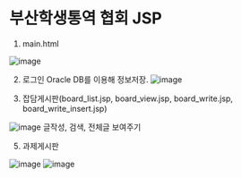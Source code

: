 # 부산학생통역 협회 JSP

1. main.html
 
![image](https://user-images.githubusercontent.com/49021626/147387733-da2b7d20-2a40-4b5d-bec6-a5d1e25e6f90.png)

2. 로그인
Oracle DB를 이용해 정보저장.
![image](https://user-images.githubusercontent.com/49021626/147387754-4af09165-571a-4e94-8966-5d19f6694677.png)


4. 잡담게시판(board_list.jsp, board_view.jsp, board_write.jsp, board_write_insert.jsp)

![image](https://user-images.githubusercontent.com/49021626/147387773-96a8d155-0b8f-4a34-9e54-0ed0a282fde8.png)
글작성, 검색, 전체글 보여주기 


5. 과제게시판

![image](https://user-images.githubusercontent.com/49021626/147387786-2e831894-0eb0-467d-a917-6c568629e5bf.png)
![image](https://user-images.githubusercontent.com/49021626/147387791-7e30924a-1546-4029-b206-3a0f15e811ee.png)
